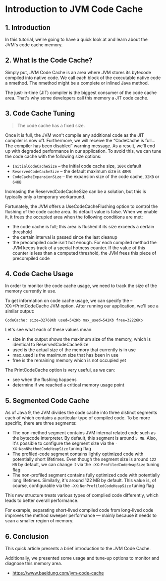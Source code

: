 # Introduction to JVM Code Cache

## 1. Introduction

In this tutorial, we're going to have a quick look at and learn about the JVM's code cache memory.

## 2. What Is the Code Cache?

Simply put, JVM Code Cache is an area where JVM stores its bytecode compiled into native code. We call each block of the executable native code a nmethod. The nmethod might be a complete or inlined Java method.

The just-in-time (JIT) compiler is the biggest consumer of the code cache area. That's why some developers call this memory a JIT code cache.

## 3. Code Cache Tuning

> The code cache has a fixed size.

Once it is full, the JVM won't compile any additional code as the JIT compiler is now off. Furthermore, we will receive the “CodeCache is full… The compiler has been disabled” warning message. As a result, we'll end up with degraded performance in our application. To avoid this, we can tune the code cache with the following size options:

- `InitialCodeCacheSize` – the initial code cache size, `160K` default
- `ReservedCodeCacheSize` – the default maximum size is `48MB`
- `CodeCacheExpansionSize` – the expansion size of the code cache, `32KB` or `64KB`

Increasing the ReservedCodeCacheSize can be a solution, but this is typically only a temporary workaround.

Fortunately, the JVM offers a UseCodeCacheFlushing option to control the flushing of the code cache area. Its default value is false. When we enable it, it frees the occupied area when the following conditions are met:

- the code cache is full; this area is flushed if its size exceeds a certain threshold
- the certain interval is passed since the last cleanup
- the precompiled code isn't hot enough. For each compiled method the JVM keeps track of a special hotness counter. If the value of this counter is less than a computed threshold, the JVM frees this piece of precompiled code

## 4. Code Cache Usage

In order to monitor the code cache usage, we need to track the size of the memory currently in use.

To get information on code cache usage, we can specify the –XX:+PrintCodeCache JVM option. After running our application, we'll see a similar output:

```
CodeCache: size=32768Kb used=542Kb max_used=542Kb free=32226Kb
```

Let's see what each of these values mean:

- size in the output shows the maximum size of the memory, which is identical to ReservedCodeCacheSize
- used is the actual size of the memory that currently is in use
- max_used is the maximum size that has been in use
- free is the remaining memory which is not occupied yet

The PrintCodeCache option is very useful, as we can:

- see when the flushing happens
- determine if we reached a critical memory usage point

## 5. Segmented Code Cache

As of Java 9, the JVM divides the code cache into three distinct segments each of which contains a particular type of compiled code. To be more specific, there are three segments:

- The non-method segment contains JVM internal related code such as the bytecode interpreter. By default, this segment is around `5 MB`. Also, it's possible to configure the segment size via the `-XX:NonNMethodCodeHeapSize` tuning flag
- The profiled-code segment contains lightly optimized code with potentially short lifetimes. Even though the segment size is around `122 MB` by default, we can change it via the `-XX:ProfiledCodeHeapSize` tuning flag
- The non-profiled segment contains fully optimized code with potentially long lifetimes. Similarly, it's around 122 MB by default. This value is, of course, configurable via the `-XX:NonProfiledCodeHeapSize` tuning flag

This new structure treats various types of complied code differently, which leads to better overall performance.

For example, separating short-lived compiled code from long-lived code improves the method sweeper performance — mainly because it needs to scan a smaller region of memory.

## 6. Conclusion

This quick article presents a brief introduction to the JVM Code Cache.

Additionally, we presented some usage and tune-up options to monitor and diagnose this memory area.


- https://www.baeldung.com/jvm-code-cache
